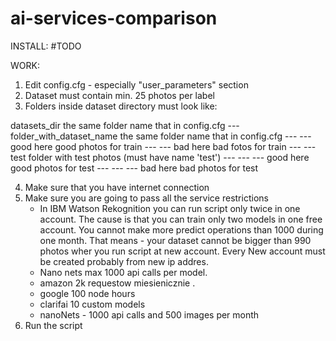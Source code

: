# ai-services-comparison

INSTALL: 
#TODO

WORK: 

1. Edit config.cfg - especially "user_parameters" section
2. Dataset must contain min. 25 photos per label
3. Folders inside dataset directory must look like: 

datasets_dir			the same folder name that in config.cfg
--- folder_with_dataset_name	the same folder name that in config.cfg
--- --- good			here good photos for train
--- --- bad			here bad fotos for train
--- --- test			folder with test photos (must have name 'test')
--- --- --- good		here good photos for test
--- --- --- bad			here bad photos for test

4. Make sure that you have internet connection 
5. Make sure you are going to pass all the service restrictions
 	- In IBM Watson Rekognition you can run script only twice in one account. The cause is that you can train only two models in one free account. You cannot make more predict operations than 1000 during one month. That means - your dataset cannot be bigger than 990 photos wher you run script at new account. Every New account must be created probably from new ip addres.
	- Nano nets max 1000 api calls per model.
	- amazon 2k requestow miesienicznie .
	- google 100 node hours
	- clarifai 10 custom models
	- nanoNets - 1000 api calls and 500 images per month
6. Run the script


